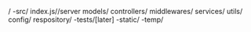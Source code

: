 /
   -src/
      index.js//server
      models/
      controllers/
      middlewares/
      services/
      utils/
      config/
      respository/
   -tests/[later]
   -static/
   -temp/
      